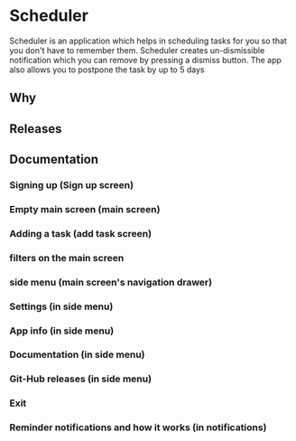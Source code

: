 # Scheduler

Scheduler is an application which helps in scheduling tasks for you so that you don't have to
remember them. Scheduler creates un-dismissible notification which you can remove by pressing a
dismiss button. The app also allows you to postpone the task by up to 5 days

## Why

## Releases

## Documentation

### Signing up (Sign up screen)

### Empty main screen (main screen)

### Adding a task (add task screen)

### filters on the main screen

### side menu (main screen's navigation drawer)

### Settings (in side menu)

### App info (in side menu)

### Documentation (in side menu)

### Git-Hub releases (in side menu)

### Exit

### Reminder notifications and how it works (in notifications)